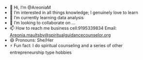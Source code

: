 - 👋 Hi, I’m @AreoniaM
- 👀 I’m interested in all things knowledge; I genuinely love to learn
- 🌱 I’m currently learning data analysis 
- 💞️ I’m looking to collaborate on ...
- 📫 How to reach me business cell:9195339834 Email: Areonia.maultsby@spiritualguidancecounselor.org
- 😄 Pronouns: She/Her
- ⚡ Fun fact: I do spiritual counseling and a series of other entrepreneurship type hobbies

<!---
AreoniaM/AreoniaM is a ✨ special ✨ repository because its `README.md` (this file) appears on your GitHub profile.
You can click the Preview link to take a look at your changes.
--->
